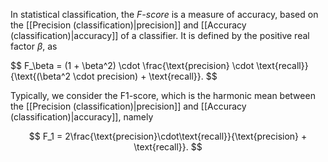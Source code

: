 In statistical classification, the *F-score* is a measure of accuracy, based on
the [[Precision (classification)|precision]] and
[[Accuracy (classification)|accuracy]] of a classifier. It is defined by the
positive real factor $\beta$, as

$$
F_\beta = (1 + \beta^2) \cdot \frac{\text{precision} \cdot \text{recall}}{\text{(\beta^2 \cdot precision) + \text{recall}}.
$$

Typically, we consider the F1-score, which is the harmonic mean between the
[[Precision (classification)|precision]] and
[[Accuracy (classification)|accuracy]], namely

$$
F_1 = 2\frac{\text{precision}\cdot\text{recall}}{\text{precision} + \text{recall}}.
$$
